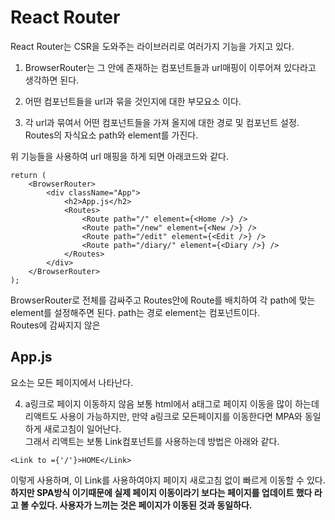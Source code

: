 # React Router

React Router는 CSR을 도와주는 라이브러리로 여러가지 기능을 가지고 있다.

1. <BrowserRouter></BrowserRouter>
   BrowserRouter는 그 안에 존재하는 컴포넌트들과 url매핑이 이루어져 있다라고 생각하면 된다.

2. <Routes></Routes>
   어떤 컴포넌트들을 url과 묶을 것인지에 대한 부모요소 이다.

3. <Route></Route>
   각 url과 묶여서 어떤 컴포넌트들을 가져 올지에 대한 경로 및 컴포넌트 설정. Routes의 자식요소 path와 element를 가진다.

위 기능들을 사용하여 url 매핑을 하게 되면 아래코드와 같다.

```
return (
    <BrowserRouter>
        <div className="App">
            <h2>App.js</h2>
            <Routes>
                <Route path="/" element={<Home />} />
                <Route path="/new" element={<New />} />
                <Route path="/edit" element={<Edit />} />
                <Route path="/diary/" element={<Diary />} />
            </Routes>
        </div>
    </BrowserRouter>
);
```

BrowserRouter로 전체를 감싸주고 Routes안에 Route를 배치하여 각 path에 맞는 element를 설정해주면 된다. path는 경로 element는 컴포넌트이다.  
Routes에 감싸지지 않은 <h2>App.js</h2> 요소는 모든 페이지에서 나타난다.

4. a링크로 페이지 이동하지 않음
   보통 html에서 a태그로 페이지 이동을 많이 하는데 리액트도 사용이 가능하지만, 만약 a링크로 모든페이지를 이동한다면 MPA와 동일하게 새로고침이 일어난다.  
   그래서 리액트는 보통 Link컴포넌트를 사용하는데 방법은 아래와 같다.

```
<Link to ={'/'}>HOME</Link>
```

이렇게 사용하며, 이 Link를 사용하여야지 페이지 새로고침 없이 빠르게 이동할 수 있다.  
**하지만 SPA방식 이기때문에 실제 페이지 이동이라기 보다는 페이지를 업데이트 했다 라고 볼 수있다. 사용자가 느끼는 것은 페이지가 이동된 것과 동일하다.**
